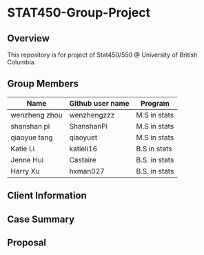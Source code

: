 # STAT450-Group-Project

## Overview

This repository is for project of Stat450/550 @ University of British Columbia.

## Group Members

|   **Name**     | **Github user name** |     **Program**     |
|----------------|----------------------|---------------------|
| wenzheng zhou  |     wenzhengzzz      |    M.S in stats     |
| shanshan pi    |     ShanshanPi       |    M.S in stats     |
| qiaoyue tang   |     qiaoyuet         |    M.S in stats     |
| Katie Li       |     katieli16        |    B.S in stats     |
| Jenne Hui      |     Castaire         |    B.S. in stats    |
| Harry Xu      |     hxman027         |    B.S. in stats    |

## Client Information

## Case Summary

## Proposal
